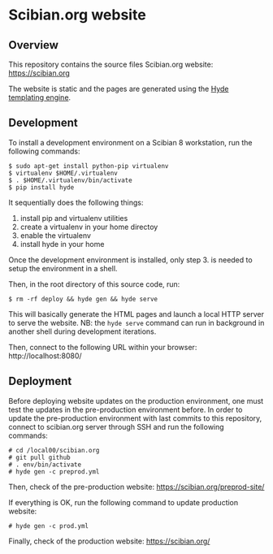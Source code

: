# Scibian.org website

## Overview

This repository contains the source files Scibian.org website:
https://scibian.org

The website is static and the pages are generated using the
[Hyde templating engine](http://hyde.github.io/).

## Development

To install a development environment on a Scibian 8 workstation, run the following
commands:

```
$ sudo apt-get install python-pip virtualenv
$ virtualenv $HOME/.virtualenv
$ . $HOME/.virtualenv/bin/activate
$ pip install hyde
```

It sequentially does the following things:

1. install pip and virtualenv utilities
2. create a virtualenv in your home directoy
3. enable the virtualenv
4. install hyde in your home

Once the development environment is installed, only step 3. is needed to setup
the environment in a shell.

Then, in the root directory of this source code, run:

```
$ rm -rf deploy && hyde gen && hyde serve
```

This will basically generate the HTML pages and launch a local HTTP server to
serve the website. NB: the `hyde serve` command can run in background in another
shell during development iterations.

Then, connect to the following URL within your browser: http://localhost:8080/

## Deployment

Before deploying website updates on the production environment, one must test
the updates in the pre-production environment before. In order to update the
pre-production environment with last commits to this repository, connect to
scibian.org server through SSH and run the following commands:

```
# cd /local00/scibian.org
# git pull github
# . env/bin/activate
# hyde gen -c preprod.yml
```

Then, check of the pre-production website: https://scibian.org/preprod-site/

If everything is OK, run the following command to update production website:

```
# hyde gen -c prod.yml
```

Finally, check of the production website: https://scibian.org/
